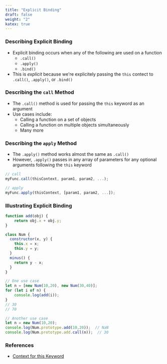 ```yaml
---
title: "Explicit Binding"
draft: false
weight: "2"
katex: true
---
```


### Describing Explicit Binding
- Explicit binding occurs when any of the following are used on a function
	- `.call()`
	- `.apply()`
	- `.bind()`
- This is *explicit* because we're explicitely passing the `this` contect to `.call()`, `.apply()`, or `.bind()`

### Describing the `call` Method
- The `.call()` method is used for passing the `this` keyword as an argument
- Use cases include:
	- Calling a function on a set of objects
	- Calling a function on multiple objects simultaneously
	- Many more

### Describing the `apply` Method
- The `.apply()` method works almost the same as `.call()`
- However, `.apply()` passes in any array of parameters for any optional arguments following the `this` keyword
```js
// call
myFunc.call(thisContext, param1, param2, ...);

// apply
myFunc.apply(thisContext, [param1, param2, ...]);
```

### Illustrating Explicit Binding
```js
function add(obj) {
    return obj.x + obj.y;
}

class Num {
  constructor(x, y) {
    this.x = x;
    this.y = y;
  }
  minus() {
    return y - x;
  }
}

// One use case
let n = [new Num(10,20), new Num(30,40)];
for (let i of n) {
    console.log(add(i));
}
// 30
// 70

// Another use case
let n = new Num(10,20);
console.log(Num.prototype.add(10,20));  // NaN
console.log(Num.prototype.add.call(n));  // 30
```

### References
- [Context for this Keyword](https://gist.github.com/zcaceres/2a4ac91f9f42ec0ef9cd0d18e4e71262)
